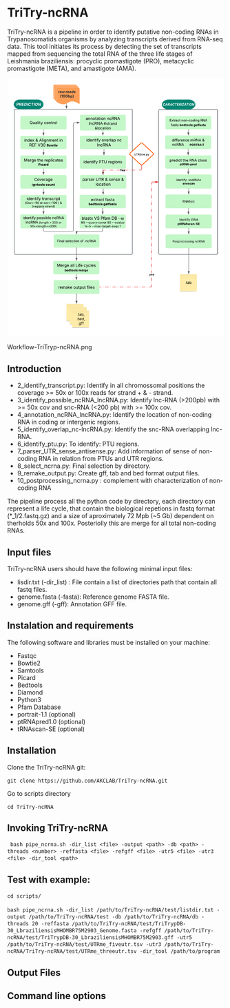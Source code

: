 # TriTry-ncRNA

TriTry-ncRNA is a pipeline in order to identify putative non-coding RNAs in Trypanosomatids organisms by analyzing transcripts derived from RNA-seq data. This tool initiates its process by detecting the set of transcripts mapped from sequencing the total RNA of the three life stages of Leishmania braziliensis: procyclic promastigote (PRO), metacyclic promastigote (META), and amastigote (AMA).

![non-coding RNA analysis workflow](Workflow-TriTryp-ncRNA.png)

 Workflow-TriTryp-ncRNA.png

## Introduction
* 2_identify_transcript.py: Identify in all chromossomal positions the coverage >= 50x or 100x reads for strand + & - strand.
* 3_identify_possible_ncRNA_lncRNA.py: Identify lnc-RNA (>200pb) with >= 50x cov and snc-RNA (<200 pb) with >= 100x cov.
* 4_annotation_ncRNA_lncRNA.py: Identify the location of non-coding RNA in coding or intergenic regions. 
* 5_identify_overlap_nc-lncRNA.py: Identify the snc-RNA overlapping lnc-RNA.
* 6_identify_ptu.py: To identify: PTU regions.
* 7_parser_UTR_sense_antisense.py: Add information of sense of non-coding RNA in relation from PTUs and UTR regions.
* 8_select_ncrna.py: Final selection by directory.
* 9_remake_output.py: Create gff, tab and bed format output files.
* 10_postprocessing_ncrna.py : complement with characterization of non-coding RNA


The pipeline process all the python code by directory, each directory can represent a life cycle, that contain the biological repetions in fastq format (*_1/2.fastq.gz) and a size of aproximately 72 Mpb (~5 Gb) dependent on therholds 50x and 100x.
 Posteriolly this are merge for all total non-coding RNAs.

## Input files
TriTry-ncRNA users should have the following minimal input files:
- lisdir.txt (-dir_list) : File contain a list of
 directories path that contain all fastq files.
- genome.fasta (-fasta): Reference genome FASTA file.
- genome.gff (-gff): Annotation GFF file.

## Instalation and requirements
The following software and libraries must be installed on your machine:
* Fastqc
* Bowtie2 
* Samtools
* Picard
* Bedtools
* Diamond
* Python3
* Pfam Database
* portrait-1.1 (optional)
* ptRNApred1.0 (optional)
* tRNAscan-SE (optional)


## Installation
Clone the TriTry-ncRNA git:
```
git clone https://github.com/AKCLAB/TriTry-ncRNA.git
```

Go to scripts directory
```
cd TriTry-ncRNA
```

## Invoking TriTry-ncRNA
```
 bash pipe_ncrna.sh -dir_list <file> -output <path> -db <path> -threads <number> -reffasta <file> -refgff <file> -utr5 <file> -utr3 <file> -dir_tool <path>
```

## Test with example:
```
cd scripts/

bash pipe_ncrna.sh -dir_list /path/to/TriTry-ncRNA/test/listdir.txt -output /path/to/TriTry-ncRNA/test -db /path/to/TriTry-ncRNA/db -threads 20 -reffasta /path/to/TriTry-ncRNA/test/TriTrypDB-30_LbraziliensisMHOMBR75M2903_Genome.fasta -refgff /path/to/TriTry-ncRNA/test/TriTrypDB-30_LbraziliensisMHOMBR75M2903.gff -utr5 /path/to/TriTry-ncRNA/test/UTRme_fiveutr.tsv -utr3 /path/to/TriTry-ncRNA/TriTry-ncRNA/test/UTRme_threeutr.tsv -dir_tool /path/to/program

```



## Output Files


## Command line options




